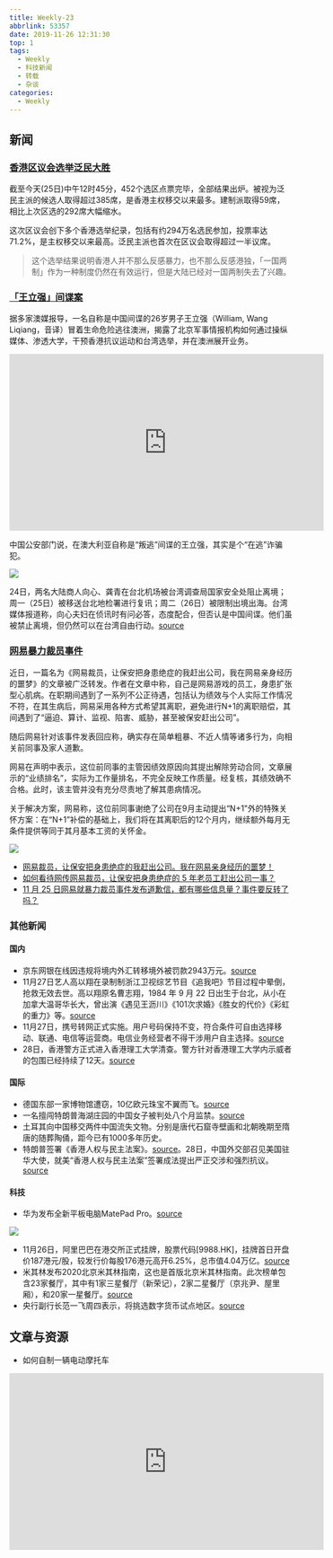 ```yaml
---
title: Weekly-23
abbrlink: 53357
date: 2019-11-26 12:31:30
top: 1
tags:
  - Weekly
  - 科技新闻
  - 转载
  - 杂谈
categories:
  - Weekly
---
```


## 新闻

### [香港区议会选举泛民大胜](http://www.bbc.com/zhongwen/simp/chinese-news-50541443)

截至今天(25日)中午12时45分，452个选区点票完毕，全部结果出炉。被视为泛民主派的候选人取得超过385席，是香港主权移交以来最多。建制派取得59席，相比上次区选的292席大幅缩水。

这次区议会创下多个香港选举纪录，包括有约294万名选民参加，投票率达71.2%，是主权移交以来最高。泛民主派也首次在区议会取得超过一半议席。

> 这个选举结果说明香港人并不那么反感暴力，也不那么反感港独，「一国两制」作为一种制度仍然在有效运行，但是大陆已经对一国两制失去了兴趣。

### [「王立强」间谍案](http://www.bbc.com/zhongwen/simp/chinese-news-50528735)

据多家澳媒报导，一名自称是中国间谍的26岁男子王立强（William, Wang Liqiang，音译）冒着生命危险逃往澳洲，揭露了北京军事情报机构如何通过操纵媒体、渗透大学，干预香港抗议运动和台湾选举，并在澳洲展开业务。

<iframe width="560" height="315" src="https://www.youtube.com/embed/zdR-I35Ladk" frameborder="0" allow="accelerometer; autoplay; encrypted-media; gyroscope; picture-in-picture" allowfullscreen></iframe>

中国公安部门说，在澳大利亚自称是“叛逃”间谍的王立强，其实是个“在逃”诈骗犯。

![](https://imgs.codewoody.com/uploads/big/13ffaae2ff5af350b03098d1c672bf1c.jpg)

24日，两名大陆商人向心、龚青在台北机场被台湾调查局国家安全处阻止离境；周一（25日）被移送台北地检署进行复讯；周二（26日）被限制出境出海。台湾媒体报道称，向心夫妇在侦讯时有问必答，态度配合，但否认是中国间谍。他们虽被禁止离境，但仍然可以在台湾自由行动。[source](https://www.bbc.com/zhongwen/simp/chinese-news-50559956)

### [网易暴力裁员事件](https://www.williamlong.info/archives/5898.html)

近日，一篇名为《网易裁员，让保安把身患绝症的我赶出公司，我在网易亲身经历的噩梦》的文章被广泛转发。作者在文章中称，自己是网易游戏的员工，身患扩张型心肌病。在职期间遇到了一系列不公正待遇，包括认为绩效与个人实际工作情况不符，在其生病后，网易采用各种方式希望其离职，避免进行N+1的离职赔偿，其间遇到了“逼迫、算计、监视、陷害、威胁，甚至被保安赶出公司”。

随后网易针对该事件发表回应称，确实存在简单粗暴、不近人情等诸多行为，向相关前同事及家人道歉。

网易在声明中表示，这位前同事的主管因绩效原因向其提出解除劳动合同，文章展示的“业绩排名”，实际为工作量排名，不完全反映工作质量。经复核，其绩效确不合格。此时，该主管并没有充分尽责地了解其患病情况。

关于解决方案，网易称，这位前同事谢绝了公司在9月主动提出“N+1"外的特殊关怀方案：在“N+1”补偿的基础上，我们将在其离职后的12个月内，继续额外每月无条件提供等同于其月基本工资的关怀金。

![](https://imgs.codewoody.com/uploads/big/81f6d5f478d8464bee4c65e212cd0db9.jpg)

- [网易裁员，让保安把身患绝症的我赶出公司。我在网易亲身经历的噩梦！](https://zhuanlan.zhihu.com/p/93349725)
- [如何看待网传网易裁员，让保安把身患绝症的 5 年老员工赶出公司一事？](https://www.zhihu.com/question/357459810)
- [11 月 25 日网易就暴力裁员事件发布道歉信，都有哪些信息量？事件要反转了吗？](https://www.zhihu.com/question/357634573)

### 其他新闻

#### 国内

- 京东网银在线因违规将境内外汇转移境外被罚款2943万元。[source](https://www.zhihu.com/question/357914185)
- 11月27日艺人高以翔在录制制浙江卫视综艺节目《追我吧》节目过程中晕倒，抢救无效去世。高以翔原名曹志翔，1984 年 9 月 22 日出生于台北，从小在加拿大温哥华长大，曾出演《遇见王沥川》《101次求婚》《胜女的代价》《彩虹的重力》等。[source](https://www.zhihu.com/pin/1182999661471768576)
- 11月27日，携号转网正式实施。用户号码保持不变，符合条件可自由选择移动、联通、电信等运营商。电信业务经营者不得干涉用户自主选择。[source](https://www.zhihu.com/question/357997206)
- 28日，香港警方正式进入香港理工大学清查。警方针对香港理工大学内示威者的包围已经持续了12天。[source](https://www.dw.com/zh/香港警察进入理工大学清查/a-51448127?maca=chi-rss-chi-all-1127-rdf)

#### 国际

- 德国东部一家博物馆遭窃，10亿欧元珠宝不翼而飞。[source](https://cn.reuters.com/article/german-museum-jewels-stolen-1125-mon-idCNKBS1Y006V?feedType=RSS&feedName=CNTopGenNews)
- 一名擅闯特朗普海湖庄园的中国女子被判处八个月监禁。[source](https://cn.reuters.com/article/usa-trump-maralago-chinese-1125-mon-idCNKBS1Y002Y?feedType=RSS&feedName=CNTopGenNews)
- 土耳其向中国移交两件中国流失文物。分别是唐代石窟寺壁画和北朝晚期至隋唐的随葬陶俑，距今已有1000多年历史。
- 特朗普签署《香港人权与民主法案》。[source](http://www.bbc.com/zhongwen/simp/world-50582258)。28日，中国外交部召见美国驻华大使，就美“香港人权与民主法案”签署成法提出严正交涉和强烈抗议。[source](https://cn.reuters.com/article/china-summons-usa-ambassador-128-thur-idCNKBS1Y20D6?feedType=RSS&feedName=CNTopGenNews)

#### 科技

- 华为发布全新平板电脑MatePad Pro。[source](https://www.ifanr.com/1285146?utm_source=rss&utm_medium=rss&utm_campaign=)

![](https://imgs.codewoody.com/uploads/big/00e97702559ae48de3d8f469a742c995.jpeg)

- 11月26日，阿里巴巴在港交所正式挂牌，股票代码[9988.HK]，挂牌首日开盘价187港元/股，较发行价每股176港元高开6.25%，总市值4.04万亿。[source](http://www.lieyunwang.com/archives/461082)
- 米其林发布2020北京米其林指南，这也是首版北京米其林指南。此次榜单包含23家餐厅，其中有1家三星餐厅（新荣记），2家二星餐厅（京兆尹、屋里厢），和20家一星餐厅。[source](http://www.huxiu.com/article/328557.html?f=wangzhan)
- 央行副行长范一飞周四表示，将挑选数字货币试点地区。[source](http://finance.eastmoney.com/a/201911281306636762.html)

## 文章与资源

- 如何自制一辆电动摩托车

<iframe width="560" height="315" src="https://www.youtube.com/embed/UD3KymY86z8" frameborder="0" allow="accelerometer; autoplay; encrypted-media; gyroscope; picture-in-picture" allowfullscreen></iframe>

